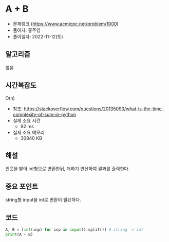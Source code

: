 # A + B
- 문제링크 (https://www.acmicpc.net/problem/1000)
- 풀이자: 홍주영
- 풀이일자: 2022-11-12(토)

## 알고리즘
없음

## 시간복잡도
O(n) 
- 참조: https://stackoverflow.com/questions/20135093/what-is-the-time-complexity-of-sum-in-python
- 실제 소요 시간
    - 92 ms
- 실제 소요 메모리
    - 30840 KB

## 해설
인풋을 받아 int형으로 변환한뒤, 더하기 연산하여 결과를 출력한다.

## 중요 포인트
string형 input을 int로 변환이 필요하다.

## 코드
``` python
A, B = [int(inp) for inp in input().split()] # string -> int
print(A + B)
```